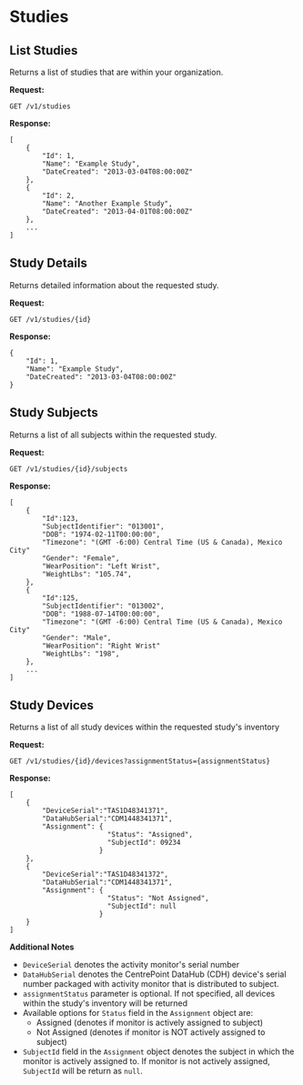 Studies
===

List Studies
---

Returns a list of studies that are within your organization.

**Request:**

    GET /v1/studies

**Response:**

    [
        {
            "Id": 1,
            "Name": "Example Study",
            "DateCreated": "2013-03-04T08:00:00Z"
        },
        {
            "Id": 2,
            "Name": "Another Example Study",
            "DateCreated": "2013-04-01T08:00:00Z"
        },
        ...
    ]

Study Details
---

Returns detailed information about the requested study.

**Request:**

    GET /v1/studies/{id}

**Response:**

    {
        "Id": 1,
        "Name": "Example Study",
        "DateCreated": "2013-03-04T08:00:00Z"
    }


Study Subjects
---

Returns a list of all subjects within the requested study.

**Request:**

    GET /v1/studies/{id}/subjects

**Response:**

    [
        {
            "Id":123,
            "SubjectIdentifier": "013001",
            "DOB": "1974-02-11T00:00:00",
            "Timezone": "(GMT -6:00) Central Time (US & Canada), Mexico City"
            "Gender": "Female",
            "WearPosition": "Left Wrist",
            "WeightLbs": "105.74",
        },
        {
            "Id":125,
            "SubjectIdentifier": "013002",
            "DOB": "1988-07-14T00:00:00",
            "Timezone": "(GMT -6:00) Central Time (US & Canada), Mexico City"
            "Gender": "Male",
            "WearPosition": "Right Wrist"
            "WeightLbs": "198",
        },
        ...
    ]


Study Devices
---

Returns a list of all study devices within the requested study's inventory

**Request:**

	GET /v1/studies/{id}/devices?assignmentStatus={assignmentStatus}

**Response:**

	[
		{
			"DeviceSerial":"TAS1D48341371",
			"DataHubSerial":"CDM1448341371",
			"Assignment": {
							"Status": "Assigned",
							"SubjectId": 09234
						  }
		},
		{
			"DeviceSerial":"TAS1D48341372",
			"DataHubSerial":"CDM1448341371",
			"Assignment": {
							"Status": "Not Assigned",
							"SubjectId": null
						  }
		}
	]



**Additional Notes** 

- ``DeviceSerial`` denotes the activity monitor's serial number
- ``DataHubSerial`` denotes the CentrePoint DataHub (CDH) device's serial number packaged with activity monitor that is distributed to subject. 
- ``assignmentStatus`` parameter is optional. If not specified, all devices within the study's inventory will be returned
- Available options for ``Status`` field in the ``Assignment`` object are:
	- Assigned (denotes if monitor is actively assigned to subject)
	- Not Assigned (denotes if monitor is NOT actively assigned to subject)
- ``SubjectId`` field in the ``Assignment`` object denotes the subject in which the monitor is actively assigned to. If monitor is not actively assigned, ``SubjectId`` will be return as ``null``.